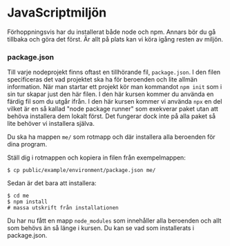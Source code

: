 # JavaScriptmiljön

Förhoppningsvis har du installerat både node och npm. Annars bör du gå tillbaka och göra det först. Är allt på plats kan vi köra igång resten av miljön.



### package.json

Till varje nodeprojekt finns oftast en tillhörande fil, `package.json`. I den filen specificeras det vad projektet ska ha för beroenden och lite allmän information. När man startar ett projekt kör man kommandot `npm init` som i sin tur skapar just den här filen. I den här kursen kommer du använda en färdig fil som du utgår ifrån. I den här kursen kommer vi använda `npx` en del vilket är en så kallad "node package runner" som exekverar paket utan att behöva installera dem lokalt först. Det fungerar dock inte på alla paket så lite behöver vi installera själva. 

Du ska ha mappen `me/` som rotmapp och där installera alla beroenden för dina program.

Ställ dig i rotmappen och kopiera in filen från exempelmappen:

```console
$ cp public/example/environment/package.json me/
```

Sedan är det bara att installera:

```console
$ cd me
$ npm install
# massa utskrift från installationen
```

Du har nu fått en mapp `node_modules` som innehåller alla beroenden och allt som behövs än så länge i kursen. Du kan se vad som installerats i package.json.
